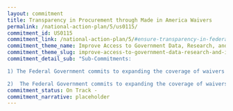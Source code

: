 ```yaml
---
layout: commitment
title: Transparency in Procurement through Made in America Waivers
permalink: /national-action-plan/5/us0115/
commitment_id: US0115
commitment_link: /national-action-plan/5/#ensure-transparency-in-federal-procurement-through-made-in-america-waivers
commitment_theme_name: Improve Access to Government Data, Research, and Information
commitment_theme_slug: improve-access-to-government-data-research-and-information
commitment_detail_sub: "Sub-Commitments:

1) The Federal Government commits to expanding the coverage of waivers reported on the Made in America website, including by expanding to public interest and unreasonable cost waivers, 

2)  The Federal Government commits to expanding the coverage of waivers reported on the Made in America website, including by… making it easier to search for waivers related to both procurement and Federal financial assistance (such as grants)."
commitment_status: On Track -
commitment_narrative: placeholder
---
```


